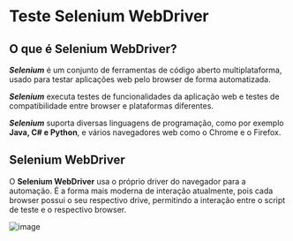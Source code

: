 # Teste Selenium WebDriver                     

## O que é Selenium WebDriver?

**_Selenium_** é um conjunto de ferramentas de código aberto multiplataforma, usado para testar aplicações web pelo browser de forma automatizada.

**_Selenium_** executa testes de funcionalidades da aplicação web e testes de compatibilidade entre browser e plataformas diferentes.

**_Selenium_** suporta diversas linguagens de programação, como por exemplo **Java, C# e Python**, e vários navegadores web como o Chrome e o Firefox.

## Selenium WebDriver

O **Selenium WebDriver** usa o próprio driver do navegador para a automação. É a forma mais moderna de interação atualmente, pois cada browser possui
o seu respectivo drive, permitindo a interação entre o script de teste e o respectivo browser.

  ![image](https://user-images.githubusercontent.com/106537496/210287036-c02b2794-9c27-4c64-a469-ff47fc56befa.png)
        



